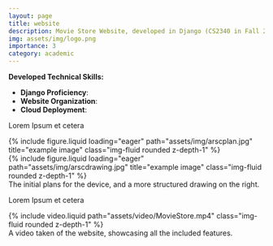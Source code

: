 ```yaml
---
layout: page
title: website
description: Movie Store Website, developed in Django (CS2340 in Fall 2025)
img: assets/img/logo.png
importance: 3
category: academic
---
```


**Developed Technical Skills:**
- **Django Proficiency**: 
- **Website Organization**: 
- **Cloud Deployment**: 

Lorem Ipsum et cetera

<div class="row">
    <div class="col-sm mt-3 mt-md-0">
        {% include figure.liquid loading="eager" path="assets/img/arscplan.jpg" title="example image" class="img-fluid rounded z-depth-1" %}
    </div>
    <div class="col-sm mt-3 mt-md-0">
        {% include figure.liquid loading="eager" path="assets/img/arscdrawing.jpg" title="example image" class="img-fluid rounded z-depth-1" %}
    </div>
</div>
<div class="caption">
    The initial plans for the device, and a more structured drawing on the right.
</div>

Lorem Ipsum et cetera

<div class="row">
    <div class="col-sm mt-3 mt-md-0">
        {% include video.liquid path="assets/video/MovieStore.mp4" class="img-fluid rounded z-depth-1" %}
    </div>
</div>
<div class="caption">
    A video taken of the website, showcasing all the included features.
</div>

